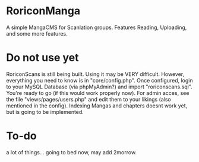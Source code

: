 # RoriconManga
A simple MangaCMS for Scanlation groups. Features Reading, Uploading, and some more features.

# Do not use yet
RoriconScans is still being built. Using it may be VERY difficult. However, everything you need to know is in "core/config.php".
Once configured, login to your MySQL Database (via phpMyAdmin?) and import "roriconscans.sql".
You're ready to go (if this would work properly now). For admin acces, see the file "views/pages/users.php" and edit them to your likings (also mentioned in the config). Indexing Mangas and chapters doesnt work yet, but is going to be implemented.

# To-do
a lot of things... going to bed now, may add 2morrow.
